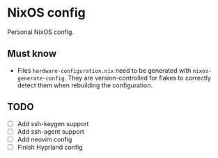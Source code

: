 # NixOS config

Personal NixOS config.

## Must know

- Files `hardware-configuration.nix` need to be generated with `nixos-generate-config`. They are version-controlled for flakes to correctly detect them when rebuilding the configuration.

## TODO

- [ ] Add ssh-keygen support
- [ ] Add ssh-agent support
- [ ] Add neovim config
- [ ] Finish Hyprland config
